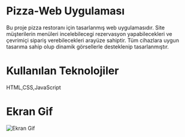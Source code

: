 # Pizza-Web Uygulaması

Bu proje pizza restoranı için tasarlanmış web uygulamasıdır.
Site müşterilerin menüleri incelebilecegi rezervasyon yapabilecekleri ve çevrimiçi sipariş verebilecekleri arayüze sahiptir.
Tüm cihazlara uygun tasarıma sahip olup dinamik görsellerle desteklenip tasarlanmıştır.

# Kullanılan Teknolojiler

HTML,CSS,JavaScript

# Ekran Gif


![Ekran Gif](https://github.com/user-attachments/assets/03e49983-db60-4264-8170-87bd5f82a2f9)

